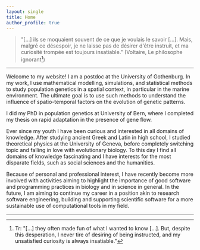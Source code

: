 ```yaml
---
layout: single
title: Home
author_profile: true
---
```

> "[...] ils se moquaient souvent de ce que je voulais le savoir [...]. Mais, malgré ce désespoir, je ne laisse pas de désirer d'être instruit, et ma curiosité trompée est toujours insatiable." (Voltaire, Le philosophe ignorant[^1])

- - -

Welcome to my website! I am a postdoc at the University of Gothenburg. In my work, I use mathematical modelling, simulations, and statistical methods to study population genetics in a spatial context, in particular in the marine environment. The ultimate goal is to use such methods to understand the influence of spatio-temporal factors on the evolution of genetic patterns.

I did my PhD in population genetics at University of Bern, where I completed my thesis on rapid adaptation in the presence of gene flow.

Ever since my youth I have been curious and interested in all domains of knowledge. After studying ancient Greek and Latin in high school, I studied theoretical physics at the University of Geneva, before completely switching topic and falling in love with evolutionary biology. To this day I find all domains of knowledge fascinating and I have interests for the most disparate fields, such as social sciences and the humanities.

Because of personal and professional interest, I have recently become more involved with activities aiming to highlight the importance of good software and programming practices in biology and in science in general. In the future, I am aiming to continue my career in a position akin to research software engineering, building and supporting scientific software for a more sustainable use of computational tools in my field. 

- - -

[^1]: Tr: "[...] they often made fun of what I wanted to know [...]. But, despite this desperation, I never tire of desiring of being instructed, and my unsatisfied curiosity is always insatiable."
